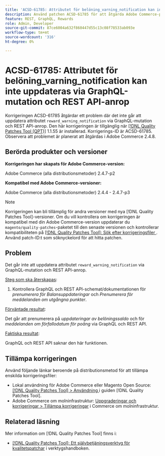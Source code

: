 ```yaml
---
title: 'ACSD-61785: Attributet för belöning_varning_notification kan inte uppdateras via GraphQL-mutation och REST API-anrop'
description: Använd patchen ACSD-61785 för att åtgärda Adobe Commerce-problemet där det inte går att uppdatera attributet "gain_warning_notification" via GraphQL-mutation och REST API-anrop.
feature: REST, GraphQL, Rewards
role: Admin, Developer
source-git-commit: 87ce6004a632f860447d55c13c08f78533ab093e
workflow-type: tm+mt
source-wordcount: '316'
ht-degree: 0%

---
```


# ACSD-61785: Attributet för belöning_varning_notification kan inte uppdateras via GraphQL-mutation och REST API-anrop

Korrigeringen ACSD-61785 åtgärdar ett problem där det inte går att uppdatera attributet `reward_warning_notification` via GraphQL-mutation och REST API-anrop. Den här korrigeringen är tillgänglig när [[!DNL Quality Patches Tool (QPT)]](/help/tools/quality-patches-tool/quality-patches-tool-to-self-serve-quality-patches.md) 1.1.55 är installerad. Korrigerings-ID är ACSD-61785. Observera att problemet är planerat att åtgärdas i Adobe Commerce 2.4.8.

## Berörda produkter och versioner

**Korrigeringen har skapats för Adobe Commerce-version:**

Adobe Commerce (alla distributionsmetoder) 2.4.7-p2

**Kompatibel med Adobe Commerce-versioner:**

Adobe Commerce (alla distributionsmetoder) 2.4.4 - 2.4.7-p3

>[!NOTE]
>
>Korrigeringen kan bli tillämplig för andra versioner med nya [!DNL Quality Patches Tool]-versioner. Om du vill kontrollera om korrigeringen är kompatibel med din Adobe Commerce-version uppdaterar du `magento/quality-patches`-paketet till den senaste versionen och kontrollerar kompatibiliteten på [[!DNL Quality Patches Tool]: Sök efter korrigeringsfiler ](https://experienceleague.adobe.com/tools/commerce-quality-patches/index.html?lang=sv-SE). Använd patch-ID:t som söknyckelord för att hitta patchen.

## Problem

Det går inte att uppdatera attributet `reward_warning_notification` via GraphQL-mutation och REST API-anrop.

<u>Steg som ska återskapas</u>:

1. Kontrollera GraphQL och REST API-schemat/dokumentationen för *prenumerera för Balansuppdateringar* och *Prenumerera för meddelanden om utgångna punkter*.

<u>Förväntade resultat</u>:

Det går att prenumerera på *uppdateringar av belöningssaldo* och för *meddelanden om förfallodatum för poäng* via GraphQL och REST API.

<u>Faktiska resultat</u>:

GraphQL och REST API saknar den här funktionen.

## Tillämpa korrigeringen

Använd följande länkar beroende på distributionsmetod för att tillämpa enskilda korrigeringsfiler:

* Lokal användning för Adobe Commerce eller Magento Open Source: [[!DNL Quality Patches Tool] > Användning ](/help/tools/quality-patches-tool/usage.md) i guiden [!DNL Quality Patches Tool].
* Adobe Commerce om molninfrastruktur: [Uppgraderingar och korrigeringar > Tillämpa korrigeringar](https://experienceleague.adobe.com/docs/commerce-cloud-service/user-guide/develop/upgrade/apply-patches.html?lang=sv-SE) i Commerce om molninfrastruktur.

## Relaterad läsning

Mer information om [!DNL Quality Patches Tool] finns i:

* [[!DNL Quality Patches Tool]: Ett självbetjäningsverktyg för kvalitetspatchar](/help/tools/quality-patches-tool/quality-patches-tool-to-self-serve-quality-patches.md) i verktygshandboken.

